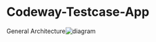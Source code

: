 # Codeway-Testcase-App
General Architecture![diagram](https://user-images.githubusercontent.com/44123646/155922899-fc809a71-7b18-4145-baa5-96e5ed45ff53.png)
